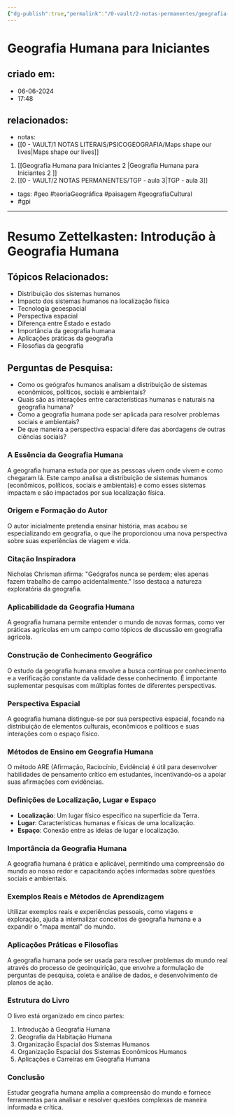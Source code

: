 ```yaml
---
{"dg-publish":true,"permalink":"/0-vault/2-notas-permanentes/geografia-humana-para-iniciantes/","tags":["permanente","geo","teoriaGeográfica","paisagem","geografiaCultural","gpi"],"dgHomeLink":true,"dgShowLocalGraph":true,"dgShowFileTree":true,"dgEnableSearch":true,"noteIcon":""}
---
```


# Geografia Humana para Iniciantes

## criado em: 
- 06-06-2024
- 17:48
## relacionados:
- notas:
- [[0 - VAULT/1 NOTAS LITERAIS/PSICOGEOGRAFIA/Maps shape our lives\|Maps shape our lives]]
1. [[Geografia Humana para Iniciantes 2 \|Geografia Humana para Iniciantes 2 ]]
2. [[0 - VAULT/2 NOTAS PERMANENTES/TGP - aula 3\|TGP - aula 3]]
- tags: #geo #teoriaGeográfica #paisagem #geografiaCultural
- #gpi
---

# Resumo Zettelkasten: Introdução à Geografia Humana

## Tópicos Relacionados:
- Distribuição dos sistemas humanos
- Impacto dos sistemas humanos na localização física
- Tecnologia geoespacial
- Perspectiva espacial
- Diferença entre Estado e estado
- Importância da geografia humana
- Aplicações práticas da geografia
- Filosofias da geografia

## Perguntas de Pesquisa:
- Como os geógrafos humanos analisam a distribuição de sistemas econômicos, políticos, sociais e ambientais?
- Quais são as interações entre características humanas e naturais na geografia humana?
- Como a geografia humana pode ser aplicada para resolver problemas sociais e ambientais?
- De que maneira a perspectiva espacial difere das abordagens de outras ciências sociais?

### A Essência da Geografia Humana
A geografia humana estuda por que as pessoas vivem onde vivem e como chegaram lá. Este campo analisa a distribuição de sistemas humanos (econômicos, políticos, sociais e ambientais) e como esses sistemas impactam e são impactados por sua localização física.

### Origem e Formação do Autor
O autor inicialmente pretendia ensinar história, mas acabou se especializando em geografia, o que lhe proporcionou uma nova perspectiva sobre suas experiências de viagem e vida.

### Citação Inspiradora
Nicholas Chrisman afirma: "Geógrafos nunca se perdem; eles apenas fazem trabalho de campo acidentalmente." Isso destaca a natureza exploratória da geografia.

### Aplicabilidade da Geografia Humana
A geografia humana permite entender o mundo de novas formas, como ver práticas agrícolas em um campo como tópicos de discussão em geografia agrícola.

### Construção de Conhecimento Geográfico
O estudo da geografia humana envolve a busca contínua por conhecimento e a verificação constante da validade desse conhecimento. É importante suplementar pesquisas com múltiplas fontes de diferentes perspectivas.

### Perspectiva Espacial
A geografia humana distingue-se por sua perspectiva espacial, focando na distribuição de elementos culturais, econômicos e políticos e suas interações com o espaço físico.

### Métodos de Ensino em Geografia Humana
O método ARE (Afirmação, Raciocínio, Evidência) é útil para desenvolver habilidades de pensamento crítico em estudantes, incentivando-os a apoiar suas afirmações com evidências.

### Definições de Localização, Lugar e Espaço
- **Localização**: Um lugar físico específico na superfície da Terra.
- **Lugar**: Características humanas e físicas de uma localização.
- **Espaço**: Conexão entre as ideias de lugar e localização.

### Importância da Geografia Humana
A geografia humana é prática e aplicável, permitindo uma compreensão do mundo ao nosso redor e capacitando ações informadas sobre questões sociais e ambientais.

### Exemplos Reais e Métodos de Aprendizagem
Utilizar exemplos reais e experiências pessoais, como viagens e exploração, ajuda a internalizar conceitos de geografia humana e a expandir o "mapa mental" do mundo.

### Aplicações Práticas e Filosofias
A geografia humana pode ser usada para resolver problemas do mundo real através do processo de geoinquirição, que envolve a formulação de perguntas de pesquisa, coleta e análise de dados, e desenvolvimento de planos de ação.

### Estrutura do Livro
O livro está organizado em cinco partes:
1. Introdução à Geografia Humana
2. Geografia da Habitação Humana
3. Organização Espacial dos Sistemas Humanos
4. Organização Espacial dos Sistemas Econômicos Humanos
5. Aplicações e Carreiras em Geografia Humana

### Conclusão
Estudar geografia humana amplia a compreensão do mundo e fornece ferramentas para analisar e resolver questões complexas de maneira informada e crítica.